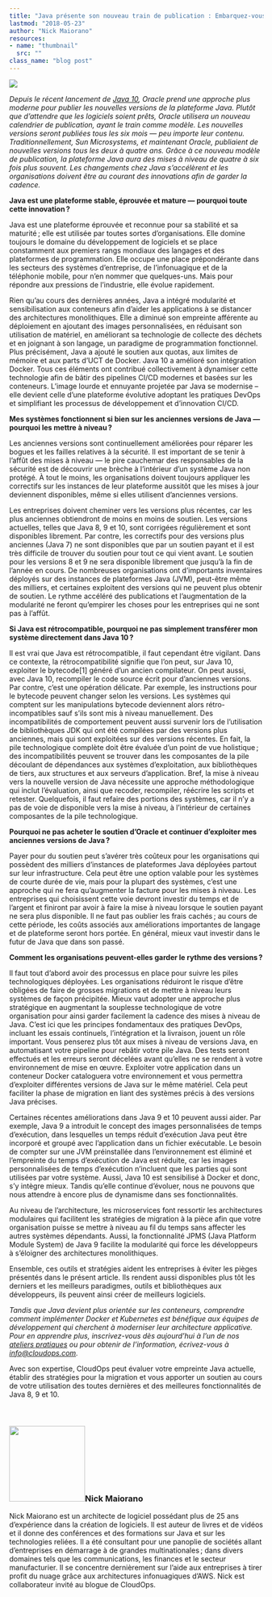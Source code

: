 ```yaml
---
title: "Java présente son nouveau train de publication : Embarquez-vous"
lastmod: "2018-05-23"
author: "Nick Maiorano"
resources:
- name: "thumbnail"
  src: ""
class_name: "blog post"
---
```


<img src="/images/blog/post/Java-train-1.png" class="main-blog-image">

<p><i>Depuis le récent lancement de <a href="https://www.oracle.com/corporate/pressrelease/Java-10-032018.html" target="_blank">Java 10</a>, Oracle prend une approche plus moderne pour publier les nouvelles versions de la plateforme Java. Plutôt que d’attendre que les logiciels soient prêts, Oracle utilisera un nouveau calendrier de publication, ayant le train comme modèle. Les nouvelles versions seront publiées tous les six mois — peu importe leur contenu. Traditionnellement, Sun Microsystems, et maintenant Oracle, publiaient de nouvelles versions tous les deux à quatre ans. Grâce à ce nouveau modèle de publication, la plateforme Java aura des mises à niveau de quatre à six fois plus souvent. Les changements chez Java s’accélèrent et les organisations doivent être au courant des innovations afin de garder la cadence.</i></p><p><strong>Java est une plateforme stable, éprouvée et mature — pourquoi toute cette innovation ?</strong></p><p>Java est une plateforme éprouvée et reconnue pour sa stabilité et sa maturité ; elle est utilisée par toutes sortes d’organisations. Elle domine toujours le domaine du développement de logiciels et se place constamment aux premiers rangs mondiaux des langages et des plateformes de programmation. Elle occupe une place prépondérante dans les secteurs des systèmes d’entreprise, de l’infonuagique et de la téléphonie mobile, pour n’en nommer que quelques-uns. Mais pour répondre aux pressions de l’industrie, elle évolue rapidement.</p><p>Rien qu’au cours des dernières années, Java a intégré modularité et sensibilisation aux conteneurs afin d’aider les applications à se distancer des architectures monolithiques. Elle a diminué son empreinte afférente au déploiement en ajoutant des images personnalisées, en réduisant son utilisation de matériel, en améliorant sa technologie de collecte des déchets et en joignant à son langage, un paradigme de programmation fonctionnel. Plus précisément, Java a ajouté le soutien aux quotas, aux limites de mémoire et aux parts d’UCT de Docker. Java 10 a amélioré son intégration Docker. Tous ces éléments ont contribué collectivement à dynamiser cette technologie afin de bâtir des pipelines CI/CD modernes et basées sur les conteneurs. L’image lourde et ennuyante projetée par Java se modernise – elle devient celle d’une plateforme évolutive adoptant les pratiques DevOps et simplifiant les processus de développement et d’innovation CI/CD.</p><p><strong>Mes systèmes fonctionnent si bien sur les anciennes versions de Java — pourquoi les mettre à niveau ?</strong></p><p>Les anciennes versions sont continuellement améliorées pour réparer les bogues et les failles relatives à la sécurité. Il est important de se tenir à l’affût des mises à niveau — le pire cauchemar des responsables de la sécurité est de découvrir une brèche à l’intérieur d’un système Java non protégé. À tout le moins, les organisations doivent toujours appliquer les correctifs sur les instances de leur plateforme aussitôt que les mises à jour deviennent disponibles, même si elles utilisent d’anciennes versions.</p><p>Les entreprises doivent cheminer vers les versions plus récentes, car les plus anciennes obtiendront de moins en moins de soutien. Les versions actuelles, telles que Java 8, 9 et 10, sont corrigées régulièrement et sont disponibles librement. Par contre, les correctifs pour des versions plus anciennes (Java 7) ne sont disponibles que par un soutien payant et il est très difficile de trouver du soutien pour tout ce qui vient avant. Le soutien pour les versions 8 et 9 ne sera disponible librement que jusqu’à la fin de l’année en cours. De nombreuses organisations ont d’importants inventaires déployés sur des instances de plateformes Java (JVM), peut-être même des milliers, et certaines exploitent des versions qui ne peuvent plus obtenir de soutien. Le rythme accéléré des publications et l’augmentation de la modularité ne feront qu’empirer les choses pour les entreprises qui ne sont pas à l’affût.</p><p><strong>Si Java est rétrocompatible, pourquoi ne pas simplement transférer mon système directement dans Java 10 ?</strong></p><p>Il est vrai que Java est rétrocompatible, il faut cependant être vigilant. Dans ce contexte, la rétrocompatibilité signifie que l’on peut, sur Java 10, exploiter le bytecode[1] généré d’un ancien compilateur. On peut aussi, avec Java 10, recompiler le code source écrit pour d’anciennes versions. Par contre, c’est une opération délicate. Par exemple, les instructions pour le bytecode peuvent changer selon les versions. Les systèmes qui comptent sur les manipulations bytecode deviennent alors rétro-incompatibles sauf s’ils sont mis à niveau manuellement. Des incompatibilités de comportement peuvent aussi survenir lors de l’utilisation de bibliothèques JDK qui ont été compilées par des versions plus anciennes, mais qui sont exploitées sur des versions récentes. En fait, la pile technologique complète doit être évaluée d’un point de vue holistique ; des incompatibilités peuvent se trouver dans les composantes de la pile découlant de dépendances aux systèmes d’exploitation, aux bibliothèques de tiers, aux structures et aux serveurs d’application. Bref, la mise à niveau vers la nouvelle version de Java nécessite une approche méthodologique qui inclut l’évaluation, ainsi que recoder, recompiler, réécrire les scripts et retester. Quelquefois, il faut refaire des portions des systèmes, car il n’y a pas de voie de disponible vers la mise à niveau, à l’intérieur de certaines composantes de la pile technologique.</p><p><strong>Pourquoi ne pas acheter le soutien d’Oracle et continuer d’exploiter mes anciennes versions de Java ?</strong></p><p>Payer pour du soutien peut s’avérer très coûteux pour les organisations qui possèdent des milliers d’instances de plateformes Java déployées partout sur leur infrastructure. Cela peut être une option valable pour les systèmes de courte durée de vie, mais pour la plupart des systèmes, c’est une approche qui ne fera qu’augmenter la facture pour les mises à niveau. Les entreprises qui choisissent cette voie devront investir du temps et de l’argent et finiront par avoir à faire la mise à niveau lorsque le soutien payant ne sera plus disponible. Il ne faut pas oublier les frais cachés ; au cours de cette période, les coûts associés aux améliorations importantes de langage et de plateforme seront hors portée. En général, mieux vaut investir dans le futur de Java que dans son passé.</p><p><strong>Comment les organisations peuvent-elles garder le rythme des versions ?</strong></p><p>Il faut tout d’abord avoir des processus en place pour suivre les piles technologiques déployées. Les organisations réduiront le risque d’être obligées de faire de grosses migrations et de mettre à niveau leurs systèmes de façon précipitée. Mieux vaut adopter une approche plus stratégique en augmentant la souplesse technologique de votre organisation pour ainsi garder facilement la cadence des mises à niveau de Java. C’est ici que les principes fondamentaux des pratiques DevOps, incluant les essais continuels, l’intégration et la livraison, jouent un rôle important. Vous penserez plus tôt aux mises à niveau de versions Java, en automatisant votre pipeline pour rebâtir votre pile Java. Des tests seront effectués et les erreurs seront décelées avant qu’elles ne se rendent à votre environnement de mise en œuvre. Exploiter votre application dans un conteneur Docker cataloguera votre environnement et vous permettra d’exploiter différentes versions de Java sur le même matériel. Cela peut faciliter la phase de migration en liant des systèmes précis à des versions Java précises.</p><p>Certaines récentes améliorations dans Java 9 et 10 peuvent aussi aider. Par exemple, Java 9 a introduit le concept des images personnalisées de temps d’exécution, dans lesquelles un temps réduit d’exécution Java peut être incorporé et groupé avec l’application dans un fichier exécutable. Le besoin de compter sur une JVM préinstallée dans l’environnement est éliminé et l’empreinte du temps d’exécution de Java est réduite, car les images personnalisées de temps d’exécution n’incluent que les parties qui sont utilisées par votre système. Aussi, Java 10 est sensibilisé à Docker et donc, s’y intègre mieux. Tandis qu’elle continue d’évoluer, nous ne pouvons que nous attendre à encore plus de dynamisme dans ses fonctionnalités.</p><p>Au niveau de l’architecture, les microservices font ressortir les architectures modulaires qui facilitent les stratégies de migration à la pièce afin que votre organisation puisse se mettre à niveau au fil du temps sans affecter les autres systèmes dépendants. Aussi, la fonctionnalité JPMS (Java Platform Module System) de Java 9 facilite la modularité qui force les développeurs à s’éloigner des architectures monolithiques.</p><p>Ensemble, ces outils et stratégies aident les entreprises à éviter les pièges présentés dans le présent article. Ils rendent aussi disponibles plus tôt les derniers et les meilleurs paradigmes, outils et bibliothèques aux développeurs, ils peuvent ainsi créer de meilleurs logiciels.</p><p><i>Tandis que Java devient plus orientée sur les conteneurs, comprendre comment implémenter Docker et Kubernetes est bénéfique aux équipes de développement qui cherchent à moderniser leur architecture applicative. Pour en apprendre plus, inscrivez-vous dès aujourd’hui à l’un de nos <a href="https://www.cloudops.com/fr/ateliers-docker-kubernetes/" target="_blank">ateliers pratiques</a> ou pour obtenir de l’information, écrivez-vous à <a href="mailto:info@cloudops.com">info@cloudops.com</a>.</i></p><p>Avec son expertise, CloudOps peut évaluer votre empreinte Java actuelle, établir des stratégies pour la migration et vous apporter un soutien au cours de votre utilisation des toutes dernières et des meilleures fonctionnalités de Java 8, 9 et 10.</p><p>&nbsp;</p><h3><img class="size-full wp-image-749 alignleft" title="Nick Maiorano"style="width:150px;" src="/images/blog/post/Nick-M.png" alt="" width="150" height="150">Nick Maiorano</h3><p>Nick Maiorano est un architecte de logiciel possédant plus de 25 ans d’expérience dans la création de logiciels. Il est auteur de livres et de vidéos et il donne des conférences et des formations sur Java et sur les technologies reliées. Il a été consultant pour une panoplie de sociétés allant d’entreprises en démarrage à de grandes multinationales ; dans divers domaines tels que les communications, les finances et le secteur manufacturier. Il se concentre dernièrement sur l’aide aux entreprises à tirer profit du nuage grâce aux architectures infonuagiques d’AWS. Nick est collaborateur invité au blogue de CloudOps.</p>